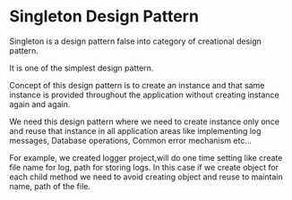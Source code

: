 # Singleton Design Pattern

Singleton is a design pattern false into category of creational design pattern.

It is one of the simplest design pattern.

Concept of this design pattern is to create an instance  and that same instance is provided throughout the application without creating instance again and again.

We need this design pattern where we need to create instance only once and reuse that instance in all application areas like implementing log messages, Database operations, Common error mechanism etc...

For example, we created logger project,will do one time setting like create file name for log, path for storing logs. In this case if we create object for each child method we need to avoid creating object and reuse to maintain name, path of the file. 





